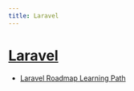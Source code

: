 ```yaml
---
title: Laravel
---
```


# [Laravel](https://laravel.com/)

- [Laravel Roadmap Learning Path](https://github.com/LaravelDaily/Laravel-Roadmap-Learning-Path)
